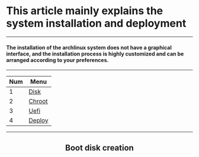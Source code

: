 # This article mainly explains the system installation and deployment

----------------------------------------------

#### The installation of the archlinux system does not have a graphical interface, and the installation process is highly customized and can be arranged according to your preferences.
----------------------------------------------

<div align="center">

| Num  | Menu|
| ---------- | -----------|
| 1   | [Disk]()   |
| 2   | [Chroot]()   |
| 3   | [Uefi]()   |
| 4   | [Deploy]()   |
----------------------------------------------
## Boot disk creation
